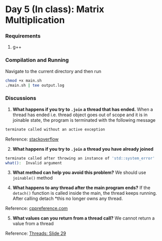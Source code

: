 # Day 5 (In class): Matrix Multiplication


### Requirements
1. g++

### Compilation and Running
Navigate to the current directory and then run
```bash
chmod +x main.sh
./main.sh | tee output.log
```

### Discussions
1. **What happens if you try to `.join` a thread that has ended.**
When a thread has ended i.e. thread object goes out of scope and it is in joinable state, the program is terminated with the following message
```bash
terminate called without an active exception
```
Reference: [stackoverflow](https://stackoverflow.com/a/7989043)

2. **What happens if you try to `.join` a thread you have already joined**
```bash
terminate called after throwing an instance of 'std::system_error'
what():  Invalid argument
```

3. **What method can help you avoid this problem?**
We should use `joinable()` method

4. **What happens to any thread after the main program ends?**
If the `detach()` function is called inside the main, the thread keeps running. After calling detach *this no longer owns any thread. 

Reference: [cppreference.com](https://en.cppreference.com/w/cpp/thread/thread/detach)

5. **What values can you return from a thread call?**
We cannot return a value from a thread

Reference: [Threads: Slide 29](https://msu-cmse-courses.github.io/cmse822-FS21/Weekly/Week3/threads1.pdf)
